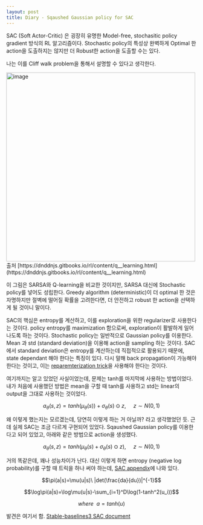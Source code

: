 ```yaml
---
layout: post
title: Diary - Sqaushed Gaussian policy for SAC
---
```


SAC (Soft Actor-Critic) 은 굉장히 유명한 Model-free, stochasitic policy gradient 방식의 RL 알고리즘이다. Stochastic policy의 특성상 완벽하게 Optimal 한 action을 도출하지는 않지만 더 Robust한 action을 도출할 수는 있다.

나는 이를 Cliff walk problem을 통해서 설명할 수 있다고 생각한다. 

<img width="500" alt="image" src="https://user-images.githubusercontent.com/57203764/184815427-d615ace7-d278-4a70-b560-2b284ad52769.png?style=centerme">
출처 [https://dnddnjs.gitbooks.io/rl/content/q__learning.html](https://dnddnjs.gitbooks.io/rl/content/q__learning.html)

이 그림은 SARSA와 Q-learning을 비교한 것이지만, SARSA 대신에 Stochastic policy를 넣어도 성립한다. Greedy algorithm (deterministic)이 더 optimal 한 것은 자명하지만 절벽에 떨어질 확률을 고려한다면, 더 안전하고 robust 한 action을 선택하게 될 것이니 말이다.

SAC의 핵심은 entropy를 계산하고, 이를 exploration을 위한 regularizer로 사용한다는 것이다. policy entropy를 maximization 함으로써, exploration이 활발하게 일어나도록 하는 것이다. Stochastic policy는 일반적으로 Gaussian policy를 이용한다. Mean 과 std (standard deviation)을 이용해 action을 sampling 하는 것이다. SAC에서 standard deviation은 entropy를 계산하는데 직접적으로 활용되기 때문에, state dependant 해야 한다는 특징이 있다. 다시 말해 back propagation이 가능해야 한다는 것이고, 이는 [reparemterization trick](https://simpling.tistory.com/34)을 사용해야 한다는 것이다.

여기까지는 알고 있었던 사실이었는데, 문제는 tanh를 마지막에 사용하는 방법이었다. 내가 처음에 사용했던 방법은 mean을 구할 때 tanh를 사용하고 std는 linear의 output을 그대로 사용하는 것이었다. 

$$a_\theta(s,z)=tanh(\mu_\theta(s)) + \sigma_\theta(s)\odot z,\ \ \ \ \ z\sim N(0,1)$$

왜 이렇게 했는지는 모르겠는데, 당연히 이렇게 하는 거 아닐까? 라고 생각했었던 듯. 근데 실제 SAC는 조금 다르게 구현되어 있었다. Sqaushed Gaussian policy를 이용한다고 되어 있었고, 아래와 같은 방법으로 action을 생성했다.

$$a_\theta(s,z)=tanh(\mu_\theta(s) + \sigma_\theta(s)\odot z),\ \ \ \ \ z\sim N(0,1)$$

거의 똑같은데, 꽤나 성능차이가 난다. 대신 이렇게 하면 entropy (negative log probability)를 구할 때 트릭을 하나 써야 하는데, [SAC appendix](arxiv.org/pdf/1801.01290.pdf)에 나와 있다.

$$\pi(a|s)=\mu(u|s)\ |det(\frac{da}{du})|^{-1}$$

$$\log\pi(a|s)=\log\mu(u|s)-\sum_{i=1}^D\log(1-tanh^2(u_i))$$

$$where\ \ a=tanh(u)$$

발견은 여기서 함. [Stable-baselines3 SAC document](https://spinningup.openai.com/en/latest/algorithms/sac.html#:~:text=we%20use%20a-,squashed,-Gaussian%20policy%2C%20which)